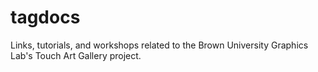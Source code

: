 tagdocs
=======

Links, tutorials, and workshops related to the Brown University Graphics Lab's Touch Art Gallery project.
